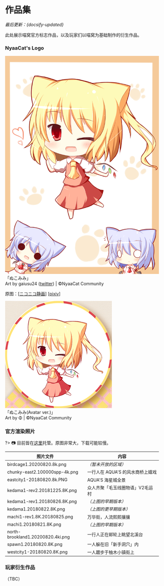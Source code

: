 # 作品集

*最后更新：{docsify-updated}*

此处展示喵窝官方标志作品，以及玩家们以喵窝为基础制作的衍生作品。

### NyaaCat's Logo
![Logo-rectangle](../assets/images/works/official/NyaaCat.png)  
「ぬこみみ」  
Art by gaiusu24 ([twitter](https://twitter.com/gaiusu24)) | ©NyaaCat Community

原图：[[ニコニコ静画](https://seiga.nicovideo.jp/seiga/im2423615)] [[pixiv](https://www.pixiv.net/artworks/30161440)]

![Logo-round](../assets/images/works/official/NyaaCat(round).png)  
「ぬこみみ(Avatar ver.)」  
Art by Φ | ©NyaaCat Community

### 官方渲染照片

?> :camera: 目前皆在[这里](https://downloads.nyaacat.com/images/)托管。原图非常大，下载可能较慢。

| 照片文件 | 内容 |
|-|-|
| birdcage1.20200820.8k.png | *（暂未开放的区域）* |
| chunky-east2.100000spp-4k.png | 一行人在 AQUA'S 的风水商桥上嬉戏 |
| eastcity1-20180820.8k.PNG | AQUA'S 海星城全景 |
| kedama1-rev2.20181225.8K.png | 众人齐聚「毛玉线圈物语」V2毛运村 |
| kedama1-rev1.20180826.8K.png | *（上图的早期版本）* |
| kedama1.20180822.8K.png | *（上图的更早期版本）* |
| machi1-rev1.8K.20180825.png | 万华街，人流熙熙攘攘 |
| machi1.20180821.8K.png | *（上图的早期版本）* |
| north-brookland1.20200820.4ki.png | 一行人正在邮轮上眺望北溪台 |
| spawn1.20180820.8K.png | 一人躲在旧「新手洞穴」内 |
| westcity1-20180820.8K.png | 一人踱步于柚木小镇街上 |

### 玩家衍生作品

（TBC）

<!-- 注意！除官方版权作品以外，不建议直接向本 Wiki 的 Git 仓库保存作品（仓库空间有限）。尽量多地使用外链。-->